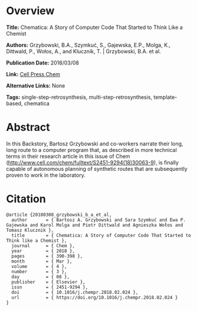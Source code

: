 # Overview
**Title:**
Chematica: A Story of Computer Code That Started to Think Like a Chemist

**Authors:**
Grzybowski, B.A., Szymkuć, S., Gajewska, E.P., Molga, K., Dittwald, P., Wołos, A., and Klucznik, T. |
Grzybowski, B.A. et al.

**Publication Date:**
2018/03/08

**Link:**
[Cell Press Chem](https://www.cell.com/chem/fulltext/S2451-9294(18)30085-8)

**Alternative Links:**
None

**Tags:**
single-step-retrosynthesis, multi-step-retrosynthesis, template-based, chematica


# Abstract
In this Backstory, Bartosz Grzybowski and co-workers narrate their long, long route to a computer program that, as described in more technical terms in their research article in this issue of Chem (http://www.cell.com/chem/fulltext/S2451-9294(18)30063-9), is finally capable of autonomous planning of synthetic routes that are subsequently proven to work in the laboratory.


# Citation
```
@article {20180308_grzybowski_b_a_et_al,
  author       = { Bartosz A. Grzybowski and Sara Szymkuć and Ewa P. Gajewska and Karol Molga and Piotr Dittwald and Agnieszka Wołos and Tomasz Klucznik },
  title        = { Chematica: A Story of Computer Code That Started to Think like a Chemist },
  journal      = { Chem },
  year         = { 2018 },
  pages        = { 390-398 },
  month        = { Mar },
  volume       = { 4 },
  number       = { 3 },
  day          = { 08 },
  publisher    = { Elsevier },
  issn         = { 2451-9294 },
  doi          = { 10.1016/j.chempr.2018.02.024 },
  url          = { https://doi.org/10.1016/j.chempr.2018.02.024 }
}
```
